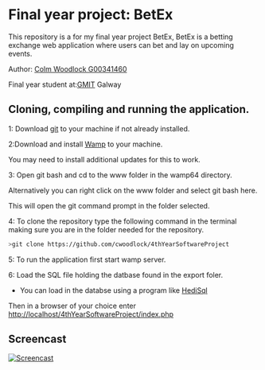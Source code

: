 # Final year project: BetEx

This repository is a for my final year project BetEx, BetEx is a betting exchange web application where users can bet and lay on upcoming events.
          
Author: 
[Colm Woodlock G00341460](https://github.com/cwoodlock)

Final year student at:[GMIT](http://gmit.ie) Galway

## Cloning, compiling and running the application.

1: Download [git](https://git-scm.com/downloads) to your machine if not already installed.

2:Download and install [Wamp](http://www.wampserver.com/) to your machine.

You may need to install additional updates for this to work.

3: Open git bash and cd to the www folder in the wamp64 directory.

Alternatively you can right click on the www folder and select git bash here.

This will open the git command prompt in the folder selected.
 
 4: To clone the repository type the following command in the terminal making sure you are in the folder needed for the repository.
 
```bash
>git clone https://github.com/cwoodlock/4thYearSoftwareProject
```
5: To run the application first start wamp server.

6: Load the SQL file holding the datbase found in the export foler.

* You can load in the databse using a program like [HediSql](https://www.heidisql.com/download.php)


Then in a browser of your choice enter [http://localhost/4thYearSoftwareProject/index.php](http://localhost/4thYearSoftwareProject/index.php)

## Screencast

[![Screencast](https://img.youtube.com/vi/jZGhbmHNFqI/0.jpg)](https://www.youtube.com/watch?v=jZGhbmHNFqI&feature=youtu.be "Screencast")
